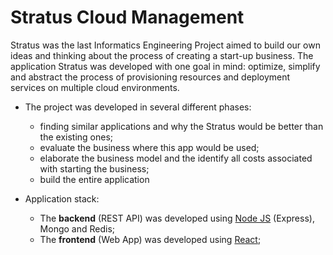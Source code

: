# Stratus Cloud Management

Stratus was the last Informatics Engineering Project aimed to build our own ideas and thinking about the process of creating a start-up business.
The application Stratus was developed with one goal in mind: optimize, simplify and abstract the process of provisioning resources and deployment services on multiple cloud environments.

- The project was developed in several different phases:

	- finding similar applications and why the Stratus would be better than the existing ones;
	- evaluate the business where this app would be used;
	- elaborate the business model and the identify all costs associated with starting the business;
	- build the entire application

- Application stack:
	- The **backend** (REST API) was developed using [Node JS](https://nodejs.org/) (Express), Mongo and Redis;
	- The **frontend** (Web App) was developed using [React](https://reactjs.org/);
